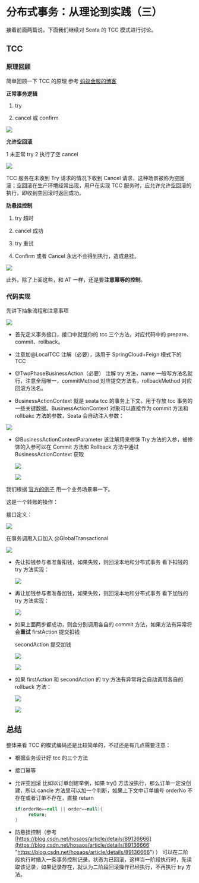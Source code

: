 # 分布式事务：从理论到实践（三）

接着前面两篇说，下面我们继续对 Seata 的 TCC 模式进行讨论。

## TCC

### 原理回顾

简单回顾一下 TCC 的原理 参考 [蚂蚁金服的博客](https://tech.antfin.com/community/articles/519 "蚂蚁金服的博客")

**正常事务逻辑**

1.  try

2.  cancel 或 confirm

![](https://tva1.sinaimg.cn/large/008i3skNly1gw4e27amonj30gy0a7glx.jpg)

**允许空回滚**

1 未正常 try
2 执行了空 cancel

![](https://tva1.sinaimg.cn/large/008i3skNly1gw4e2fc5byj30lg0d4mxn.jpg)

TCC 服务在未收到 Try 请求的情况下收到 Cancel 请求，这种场景被称为空回滚；空回滚在生产环境经常出现，用户在实现 TCC 服务时，应允许允许空回滚的执行，即收到空回滚时返回成功。

**防悬挂控制**

1.  try 超时

2.  cancel 成功

3.  try 重试

4.  Confirm 或者 Cancel 永远不会得到执行，造成悬挂。

![](https://tva1.sinaimg.cn/large/008i3skNly1gw4e2ofqivj30ly0cvjrx.jpg)

此外，除了上面这些，和 AT 一样，还是要**注意幂等的控制**。

### 代码实现

先讲下抽象流程和注意事项

![](https://tva1.sinaimg.cn/large/008i3skNly1gw4e2ueff8j30qy0hzt9u.jpg)

*   首先定义事务接口，接口中就是你的 tcc 三个方法，对应代码中的 prepare、commit、rollback。

*   注意加@LocalTCC 注解（必要），适用于 SpringCloud+Feign 模式下的 TCC

*   @TwoPhaseBusinessAction（必要） 注解 try 方法，name 一般写方法名就行，注意全局唯一，commitMethod 对应提交方法名，rollbackMethod 对应回滚方法名。

*   BusinessActionContext 就是 seata tcc 的事务上下文，用于存放 tcc 事务的一些关键数据。BusinessActionContext 对象可以直接作为 commit 方法和 rollbakc 方法的参数，Seata 会自动注入参数：

![](https://tva1.sinaimg.cn/large/008i3skNly1gw4e3bb82ej30gc057glt.jpg)

*   @BusinessActionContextParameter
    该注解用来修饰 Try 方法的入参，被修饰的入参可以在 Commit 方法和 Rollback 方法中通过 BusinessActionContext 获取

    ![](https://tva1.sinaimg.cn/large/008i3skNly1gw4e3nb1lfj30rz032aaf.jpg)

    ![](https://tva1.sinaimg.cn/large/008i3skNly1gw4e3sz5e7j30u00bgq41.jpg)

我们根据 [官方的例子](https://github.com/seata/seata-samples "官方的例子") 用一个业务场景串一下。

这是一个转账的操作：

接口定义：

![](https://tva1.sinaimg.cn/large/008i3skNly1gw4e3zbnsyj30rr0ii3zx.jpg)

在事务调用入口加入 @GlobalTransactional

![](https://tva1.sinaimg.cn/large/008i3skNly1gw4e4gmgknj30u00g3q3z.jpg)

*   先让扣钱参与者准备扣钱，如果失败，则回滚本地和分布式事务
    看下扣钱的 try 方法实现：

    ![](https://tva1.sinaimg.cn/large/008i3skNly1gw4e51i209j30u00ghaba.jpg)

*   再让加钱参与者准备加钱，如果失败，则回滚本地和分布式事务
    看下加钱的 try 方法实现：

    ![](https://tva1.sinaimg.cn/large/008i3skNly1gw4e5a136zj30u00itjsr.jpg)

*   如果上面两步都成功，则会分别调用各自的 commit 方法，如果方法有异常将会**重试**
    firstAction 提交扣钱

    secondAction 提交加钱

    ![](https://tva1.sinaimg.cn/large/008i3skNly1gw4e5mjcdbj30u00jfmyt.jpg)

    ![](https://tva1.sinaimg.cn/large/008i3skNly1gw4e90pt5tj30u00jj75x.jpg)

*   如果 firstAction 和 secondAction 的 try 方法有异常将会自动调用各自的 rollback 方法：

    ![](https://tva1.sinaimg.cn/large/008i3skNly1gw4e6qrgtfj30u00hsmyp.jpg)

    ![](https://tva1.sinaimg.cn/large/008i3skNly1gw4e6a80m7j30u00ia0u9.jpg)

## 总结

整体来看 TCC 的模式编码还是比较简单的，不过还是有几点需要注意：

*   根据业务设计好 tcc 的三个方法

*   接口幂等

*   允许空回滚
    比如以订单创建举例，如果 try() 方法没执行，那么订单一定没创建，所以 cancle 方法里可以加一个判断，如果上下文中订单编号 orderNo 不存在或者订单不存在，直接 return

    ```java
    if(orderNo==null || order==null){
         return;
    }
    ```

*   防悬挂控制（参考 [https://blog.csdn.net/hosaos/article/details/89136666](https://blog.csdn.net/hosaos/article/details/89136666 "https://blog.csdn.net/hosaos/article/details/89136666") ）
    可以在二阶段执行时插入一条事务控制记录，状态为已回滚，这样当一阶段执行时，先读取该记录，如果记录存在，就认为二阶段回滚操作已经执行，不再执行 try 方法。
